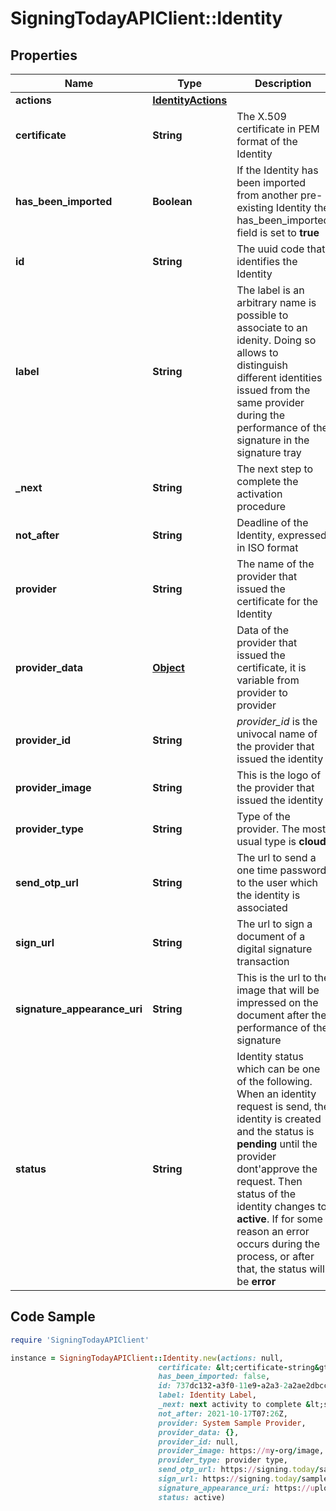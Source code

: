 # SigningTodayAPIClient::Identity

## Properties

Name | Type | Description | Notes
------------ | ------------- | ------------- | -------------
**actions** | [**IdentityActions**](IdentityActions.md) |  | [optional] 
**certificate** | **String** | The X.509 certificate in PEM format of the Identity | [optional] 
**has_been_imported** | **Boolean** | If the Identity has been imported from another pre-existing Identity the has_been_imported field is set to **true** | [optional] 
**id** | **String** | The uuid code that identifies the Identity | [optional] 
**label** | **String** | The label is an arbitrary name is possible to associate to an idenity. Doing so allows to distinguish different identities issued from the same provider during the performance of the signature in the signature tray | [optional] 
**_next** | **String** | The next step to complete the activation procedure | [optional] 
**not_after** | **String** | Deadline of the Identity, expressed in ISO format | [optional] 
**provider** | **String** | The name of the provider that issued the certificate for the Identity | [optional] 
**provider_data** | [**Object**](.md) | Data of the provider that issued the certificate, it is variable from provider to provider | [optional] 
**provider_id** | **String** | _provider_id_ is the univocal name of the provider that issued the identity  | [optional] 
**provider_image** | **String** | This is the logo of the provider that issued the identity | [optional] 
**provider_type** | **String** | Type of the provider. The most usual type is **cloud**  | [optional] 
**send_otp_url** | **String** | The url to send a one time password to the user which the identity is associated | [optional] 
**sign_url** | **String** | The url to sign a document of a digital signature transaction | [optional] 
**signature_appearance_uri** | **String** | This is the url to the image that will be impressed on the document after the performance of the signature  | [optional] 
**status** | **String** | Identity status which can be one of the following. When an identity request is send, the identity is created and the status is **pending** until the provider dont&#39;approve the request. Then status of the identity changes to **active**. If for some reason an error occurs during the process, or after that, the status will be **error**  | [optional] 

## Code Sample

```ruby
require 'SigningTodayAPIClient'

instance = SigningTodayAPIClient::Identity.new(actions: null,
                                 certificate: &lt;certificate-string&gt;,
                                 has_been_imported: false,
                                 id: 737dc132-a3f0-11e9-a2a3-2a2ae2dbcce4,
                                 label: Identity Label,
                                 _next: next activity to complete &lt;sample&gt;,
                                 not_after: 2021-10-17T07:26Z,
                                 provider: System Sample Provider,
                                 provider_data: {},
                                 provider_id: null,
                                 provider_image: https://my-org/image,
                                 provider_type: provider type,
                                 send_otp_url: https://signing.today/sample/send-otp,
                                 sign_url: https://signing.today/sample/sign-document,
                                 signature_appearance_uri: https://upload.mysite.com/signature_appearance.png,
                                 status: active)
```


